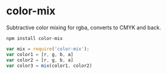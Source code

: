 # color-mix

Subtractive color mixing for rgba, converts to CMYK and back.

```
npm install color-mix
```

```js
var mix = require('color-mix');
var color1 = [r, g, b, a]
var color2 = [r, g, b, a]
var color3 = mix(color1, color2)
```
